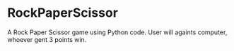 # RockPaperScissor
 A Rock Paper Scissor game using Python code. User will againts computer, whoever gent 3 points win.
